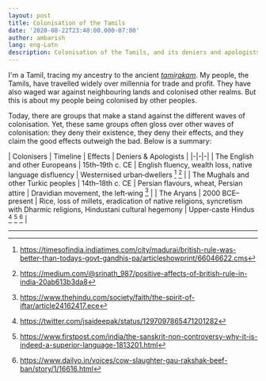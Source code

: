 ```yaml
---
layout: post
title: Colonisation of the Tamils
date: '2020-08-22T23:40:00.000-07:00'
author: ambarish
lang: eng-Latn
description: Colonisation of the Tamils, and its deniers and apologists.
---
```


I'm a Tamil, tracing my ancestry to the ancient *[tamiṛakam](https://en.wikipedia.org/wiki/Tamilakam)*. My people, the Tamils, have travelled widely over millennia for trade and profit. They have also waged war against neighbouring lands and colonised other realms. But this is about my people being colonised by other peoples.

Today, there are groups that make a stand against the different waves of colonisation. Yet, these same groups often gloss over other waves of colonisation: they deny their existence, they deny their effects, and they claim the good effects outweigh the bad. Below is a summary:

| Colonisers | Timeline | Effects | Deniers & Apologists |
|-|-|-|
| The English and other Europeans | 15th–19th c. CE | English fluency, wealth loss, native language disfluency | Westernised urban‐dwellers [^English1] [^English2] |
| The Mughals and other Turkic peoples | 14th–18th c. CE | Persian flavours, wheat, Persian attire | Dravidian movement, the left‐wing [^Mughal1] |
| The Aryans | 2000 BCE–present | Rice, loss of millets, eradication of native religions, syncretism with Dharmic religions, Hindustani cultural hegemony | Upper‐caste Hindus [^Aryan1] [^Aryan2] [^Aryan3] |

____________

[^English1]: <https://timesofindia.indiatimes.com/city/madurai/british-rule-was-better-than-todays-govt-gandhis-pa/articleshowprint/66046622.cms>
[^English2]: <https://medium.com/@srinath_987/positive-affects-of-british-rule-in-india-20ab613b3da8>
[^Mughal1]: <https://www.thehindu.com/society/faith/the-spirit-of-iftar/article24162417.ece>
[^Aryan1]: <https://twitter.com/jsaideepak/status/1297097865471201282>
[^Aryan2]: <https://www.firstpost.com/india/the-sanskrit-non-controversy-why-it-is-indeed-a-superior-language-1813201.html>
[^Aryan3]: <https://www.dailyo.in/voices/cow-slaughter-gau-rakshak-beef-ban/story/1/16616.html>